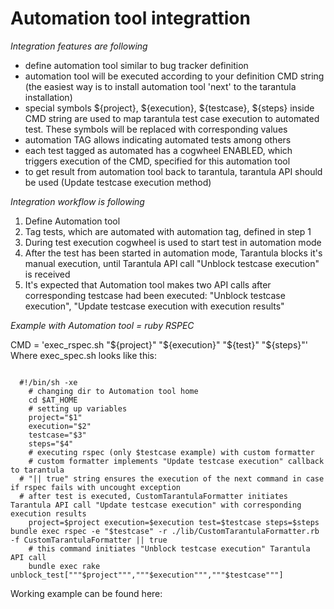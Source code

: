 # Automation tool integrattion

*Integration features are following*
- define automation tool similar to bug tracker definition
- automation tool will be executed according to your definition CMD string (the easiest way is to install automation tool 'next' to the tarantula installation)
- special symbols ${project}, ${execution}, ${testcase}, ${steps} inside CMD string are used to map tarantula test case execution to automated test. These symbols will be replaced with corresponding values
- automation TAG allows indicating automated tests among others
- each test tagged as automated has a cogwheel ENABLED, which triggers execution of the CMD, specified for this automation tool
- to get result from automation tool back to tarantula, tarantula API should be used (Update testcase execution method)

*Integration workflow is following*
1. Define Automation tool  
2. Tag tests, which are automated with automation tag, defined in step 1  
3. During test execution cogwheel is used to start test in automation mode  
4. After the test has been started in automation mode, Tarantula blocks it's manual execution, until Tarantula API call "Unblock testcase execution" is received  
5. It's expected that Automation tool makes two API calls after corresponding testcase had been executed: "Unblock testcase execution", "Update testcase execution with execution results"  

*Example with Automation tool = ruby RSPEC*

CMD = 'exec_rspec.sh "${project}" "${execution}" "${test}" "${steps}"'
Where exec_spec.sh looks like this:
<pre><code>
  #!/bin/sh -xe
	# changing dir to Automation tool home
	cd $AT_HOME
	# setting up variables
	project="$1" 
	execution="$2" 
	testcase="$3"
	steps="$4" 
	# executing rspec (only $testcase example) with custom formatter
	# custom formatter implements "Update testcase execution" callback to tarantula
  # "|| true" string ensures the execution of the next command in case if rspec fails with uncought exception
  # after test is executed, CustomTarantulaFormatter initiates Tarantula API call "Update testcase execution" with corresponding execution results
	project=$project execution=$execution test=$testcase steps=$steps bundle exec rspec -e "$testcase" -r ./lib/CustomTarantulaFormatter.rb -f CustomTarantulaFormatter || true
	# this command initiates "Unblock testcase execution" Tarantula API call
	bundle exec rake unblock_test["""$project""","""$execution""","""$testcase"""] 
</code></pre>

Working example can be found here: 

